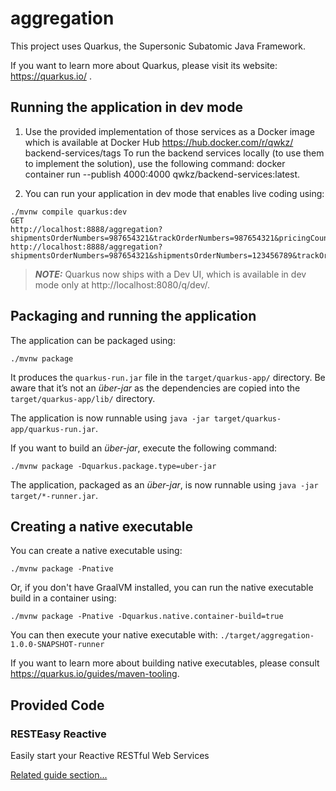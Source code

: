 # aggregation

This project uses Quarkus, the Supersonic Subatomic Java Framework.

If you want to learn more about Quarkus, please visit its website: https://quarkus.io/ .

## Running the application in dev mode

1. Use the provided implementation of those
services as a Docker image which is available at Docker Hub https://hub.docker.com/r/qwkz/
backend-services/tags
To run the backend services locally (to use them to implement the solution), use the following
command: docker container run --publish 4000:4000 qwkz/backend-services:latest.


2. You can run your application in dev mode that enables live coding using:
```shell script
./mvnw compile quarkus:dev
GET 
http://localhost:8888/aggregation?shipmentsOrderNumbers=987654321&trackOrderNumbers=987654321&pricingCountryCodes=NL
http://localhost:8888/aggregation?shipmentsOrderNumbers=987654321&shipmentsOrderNumbers=123456789&trackOrderNumbers=987654321&trackOrderNumbers=123456789&pricingCountryCodes=NL&pricingCountryCodes=CN

```

> **_NOTE:_**  Quarkus now ships with a Dev UI, which is available in dev mode only at http://localhost:8080/q/dev/.

## Packaging and running the application

The application can be packaged using:
```shell script
./mvnw package
```
It produces the `quarkus-run.jar` file in the `target/quarkus-app/` directory.
Be aware that it’s not an _über-jar_ as the dependencies are copied into the `target/quarkus-app/lib/` directory.

The application is now runnable using `java -jar target/quarkus-app/quarkus-run.jar`.

If you want to build an _über-jar_, execute the following command:
```shell script
./mvnw package -Dquarkus.package.type=uber-jar
```

The application, packaged as an _über-jar_, is now runnable using `java -jar target/*-runner.jar`.

## Creating a native executable

You can create a native executable using: 
```shell script
./mvnw package -Pnative
```

Or, if you don't have GraalVM installed, you can run the native executable build in a container using: 
```shell script
./mvnw package -Pnative -Dquarkus.native.container-build=true
```

You can then execute your native executable with: `./target/aggregation-1.0.0-SNAPSHOT-runner`

If you want to learn more about building native executables, please consult https://quarkus.io/guides/maven-tooling.

## Provided Code

### RESTEasy Reactive

Easily start your Reactive RESTful Web Services

[Related guide section...](https://quarkus.io/guides/getting-started-reactive#reactive-jax-rs-resources)
